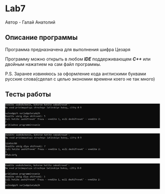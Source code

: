 # Lab7
Автор - Галай Анатолий

## Описание программы
Программа предназначена для выполнения шифра Цезаря

Программу можно открыть в любом ***IDE*** поддерживающем ***С++*** или двойным нажатием на сам файл программы.

P.S. Заранее извиняюсь за оформление кода англискими буквами русские слова(сделал с целью экономии времени коего не так много) 

## Тесты работы

![Alt-текст](https://github.com/NowStrongTea/Lab3/blob/main/XWKuCEdbD0c.jpg)

![Alt-текст](https://github.com/NowStrongTea/Lab3/blob/main/_xwJ9EfabCc.jpg)

![Alt-текст](https://github.com/NowStrongTea/Lab3/blob/main/kx32x-NvqLo.jpg)
